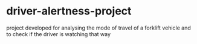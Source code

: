 # driver-alertness-project
project developed for analysing the mode of travel of a forklift vehicle and to check if the driver is watching that way
